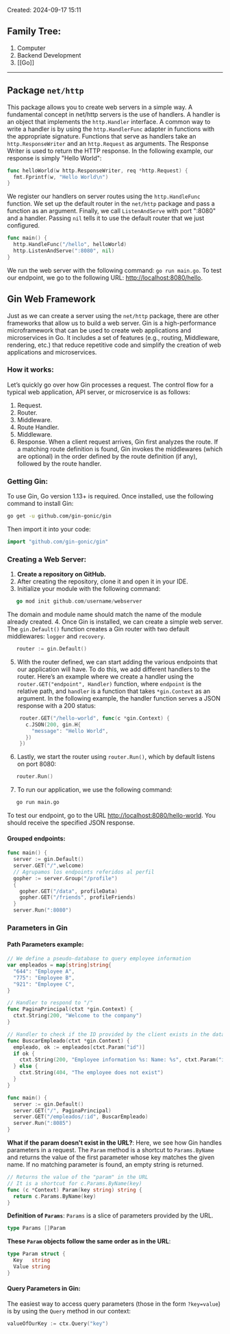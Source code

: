 Created: 2024-09-17 15:11
## Family Tree:
1. Computer
2. Backend Development
3. [[Go]]
-- -
## Package `net/http`
This package allows you to create web servers in a simple way. A fundamental concept in net/http servers is the use of handlers. A handler is an object that implements the `http.Handler` interface. A common way to write a handler is by using the `http.HandlerFunc` adapter in functions with the appropriate signature.
Functions that serve as handlers take an `http.ResponseWriter` and an `http.Request` as arguments. The Response Writer is used to return the HTTP response.
In the following example, our response is simply "Hello World":
```go
func helloWorld(w http.ResponseWriter, req *http.Request) {
  fmt.Fprintf(w, "Hello World\n")
}
```
We register our handlers on server routes using the `http.HandleFunc` function. We set up the default router in the `net/http` package and pass a function as an argument.
Finally, we call `ListenAndServe` with port ":8080" and a handler. Passing `nil` tells it to use the default router that we just configured.
```go
func main() {
  http.HandleFunc("/hello", helloWorld)
  http.ListenAndServe(":8080", nil)
}
```
We run the web server with the following command: `go run main.go`.
To test our endpoint, we go to the following URL: [http://localhost:8080/hello](http://localhost:8080/hello).
## Gin Web Framework
Just as we can create a server using the `net/http` package, there are other frameworks that allow us to build a web server.
Gin is a high-performance microframework that can be used to create web applications and microservices in Go. It includes a set of features (e.g., routing, Middleware, rendering, etc.) that reduce repetitive code and simplify the creation of web applications and microservices.
### How it works:
Let’s quickly go over how Gin processes a request. The control flow for a typical web application, API server, or microservice is as follows:
1. Request.
2. Router.
3. Middleware.
4. Route Handler.
5. Middleware.
6. Response.
When a client request arrives, Gin first analyzes the route. If a matching route definition is found, Gin invokes the middlewares (which are optional) in the order defined by the route definition (if any), followed by the route handler.
### Getting Gin:
To use Gin, Go version 1.13+ is required. Once installed, use the following command to install Gin:
```bash
go get -u github.com/gin-gonic/gin
```
Then import it into your code:
```go
import "github.com/gin-gonic/gin"
```
### Creating a Web Server:
1. **Create a repository on GitHub.**
2. After creating the repository, clone it and open it in your IDE.
3. Initialize your module with the following command:
```go
   go mod init github.com/username/webserver
```
The domain and module name should match the name of the module already created.
4. Once Gin is installed, we can create a simple web server. The `gin.Default()` function creates a Gin router with two default middlewares: `logger` and `recovery`.
```go
   router := gin.Default()
```
5. With the router defined, we can start adding the various endpoints that our application will have. To do this, we add different handlers to the router.
   Here’s an example where we create a handler using the `router.GET("endpoint", Handler)` function, where `endpoint` is the relative path, and `handler` is a function that takes `*gin.Context` as an argument.
   In the following example, the handler function serves a JSON response with a 200 status:
```go
	router.GET("/hello-world", func(c *gin.Context) {
	  c.JSON(200, gin.H{
		"message": "Hello World",
	  })
	})
```
6. Lastly, we start the router using `router.Run()`, which by default listens on port 8080:
```go
   router.Run()
```
7. To run our application, we use the following command:
```bash
   go run main.go
```
To test our endpoint, go to the URL [http://localhost:8080/hello-world](http://localhost:8080/hello-world). You should receive the specified JSON response.
#### Grouped endpoints:
```go
func main() {
  server := gin.Default()
  server.GET("/",welcome)
  // Agrupamos los endpoints referidos al perfil
  gopher := server.Group("/profile")
  {
    gopher.GET("/data", profileData)
    gopher.GET("/friends", profileFriends)
  }
  server.Run(":8080")
```
### Parameters in Gin
#### Path Parameters example:
```go
// We define a pseudo-database to query employee information
var empleados = map[string]string{
  "644": "Employee A",
  "775": "Employee B",
  "921": "Employee C",
}

// Handler to respond to "/"
func PaginaPrincipal(ctxt *gin.Context) {
  ctxt.String(200, "Welcome to the company")
}

// Handler to check if the ID provided by the client exists in the database
func BuscarEmpleado(ctxt *gin.Context) {
  empleado, ok := empleados[ctxt.Param("id")]
  if ok {
    ctxt.String(200, "Employee information %s: Name: %s", ctxt.Param("id"), empleado)
  } else {
    ctxt.String(404, "The employee does not exist")
  }
}

func main() {
  server := gin.Default()
  server.GET("/", PaginaPrincipal)
  server.GET("/empleados/:id", BuscarEmpleado)
  server.Run(":8085")
}
```
**What if the param doesn't exist in the URL?**:
Here, we see how Gin handles parameters in a request. The `Param` method is a shortcut to `Params.ByName` and returns the value of the first parameter whose key matches the given name. If no matching parameter is found, an empty string is returned.
```go
// Returns the value of the "param" in the URL
// It is a shortcut for c.Params.ByName(key)
func (c *Context) Param(key string) string {
  return c.Params.ByName(key)
}
```
**Definition of `Params`**:
`Params` is a slice of parameters provided by the URL.
```go
type Params []Param
```
**These `Param` objects follow the same order as in the URL**:
```go
type Param struct {
  Key   string
  Value string
}
```
#### Query Parameters in Gin:
The easiest way to access query parameters (those in the form `?key=value`) is by using the `Query` method in our context:
```go
valueOfOurKey := ctx.Query("key")
```